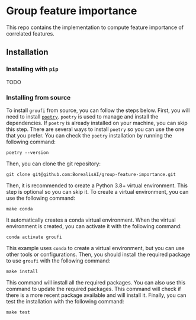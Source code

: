 # Group feature importance

This repo contains the implementation to compute feature importance of correlated features.

## Installation

### Installing with `pip`

TODO

### Installing from source

To install `groufi` from source, you can follow the steps below. First, you will need to
install [`poetry`](https://python-poetry.org/docs/master/). `poetry` is used to manage and install the dependencies.
If `poetry` is already installed on your machine, you can skip this step. There are several ways to install `poetry` so
you can use the one that you prefer. You can check the `poetry` installation by running the following command:

```shell
poetry --version
```

Then, you can clone the git repository:

```shell
git clone git@github.com:BorealisAI/group-feature-importance.git
```

Then, it is recommended to create a Python 3.8+ virtual environment. This step is optional so you can skip it. To create
a virtual environment, you can use the following command:

```shell
make conda
```

It automatically creates a conda virtual environment. When the virtual environment is created, you can activate it with
the following command:

```shell
conda activate groufi
```

This example uses `conda` to create a virtual environment, but you can use other tools or configurations. Then, you
should install the required package to use `groufi` with the following command:

```shell
make install
```

This command will install all the required packages. You can also use this command to update the required packages. This
command will check if there is a more recent package available and will install it. Finally, you can test the
installation with the following command:

```shell
make test
```
